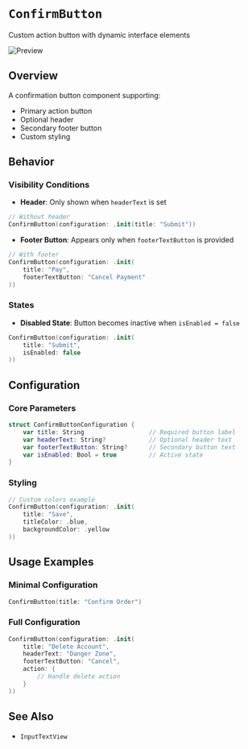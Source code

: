 # ``ConfirmButton``

Custom action button with dynamic interface elements

![Preview](ConfirmButton.png)

## Overview
A confirmation button component supporting:
- Primary action button
- Optional header
- Secondary footer button
- Custom styling

## Behavior

### Visibility Conditions
- **Header**: Only shown when `headerText` is set
```swift
// Without header
ConfirmButton(configuration: .init(title: "Submit"))
```

- **Footer Button**: Appears only when `footerTextButton` is provided
```swift
// With footer
ConfirmButton(configuration: .init(
    title: "Pay",
    footerTextButton: "Cancel Payment"
))
```

### States
- **Disabled State**: Button becomes inactive when `isEnabled = false`
```swift
ConfirmButton(configuration: .init(
    title: "Submit",
    isEnabled: false
))
```

## Configuration

### Core Parameters
```swift
struct ConfirmButtonConfiguration {
    var title: String                  // Required button label
    var headerText: String?            // Optional header text
    var footerTextButton: String?      // Secondary button text
    var isEnabled: Bool = true         // Active state
}
```

### Styling
```swift
// Custom colors example
ConfirmButton(configuration: .init(
    title: "Save",
    titleColor: .blue,
    backgroundColor: .yellow
))
```

## Usage Examples

### Minimal Configuration
```swift
ConfirmButton(title: "Confirm Order")
```

### Full Configuration
```swift
ConfirmButton(configuration: .init(
    title: "Delete Account",
    headerText: "Danger Zone",
    footerTextButton: "Cancel",
    action: {
        // Handle delete action
    }
))
```

## See Also
- ``InputTextView``
